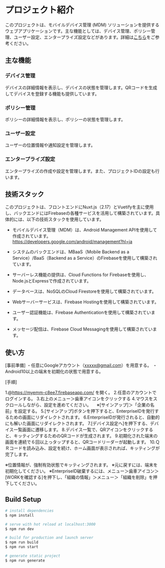 # プロジェクト紹介

このプロジェクトは、モバイルデバイス管理 (MDM) ソリューションを提供するウェブアプリケーションです。主な機能としては、デバイス管理、ポリシー管理、ユーザー設定、エンタープライズ設定などがあります。詳細は[こちら](https://myemm-c8ee7.firebaseapp.com/)をご参考ください。

## 主な機能

### デバイス管理
デバイスの詳細情報を表示し、デバイスの状態を管理します。QRコードを生成してデバイスを登録する機能も提供しています。

### ポリシー管理
ポリシーの詳細情報を表示し、ポリシーの状態を管理します。

### ユーザー設定
ユーザーの位置情報や通知設定を管理します。

### エンタープライズ設定
エンタープライズの作成や設定を管理します。また、プロジェクトIDの設定も行います。

## 技術スタック
このプロジェクトは、フロントエンドにNuxt.js（2.17）とVuetifyを主に使用し、バックエンドにはFirebaseの各種サービスを活用して構築されています。具体的には、以下の技術スタックを使用しています。

- モバイルデバイス管理（MDM）は、Android Management APIを使用して作成されています。
  https://developers.google.com/android/management?hl=ja 

- システムのバックエンドは、MBaaS（Mobile Backend as a Service）/BaaS（Backend as a Service）のFirebaseを使用して構築されています。
- サーバーレス機能の提供は、Cloud Functions for Firebaseを使用し、Node.jsとExpressで作成されています。
- データベースは、NoSQLのCloud Firestoreを使用して構築されています。
- Webサーバーサービスは、Firebase Hostingを使用して構築されています。
- ユーザー認証機能は、Firebase Authenticationを使用して構築されています。
- メッセージ配信は、Firebase Cloud Messagingを使用して構築されています。

## 使い方

[事前準備]
・任意にGoogleアカウント（xxxxx@gmail.com）を用意する。
・Android10以上の端末を初期化の状態で用意する。

[手順]

1.@https://myemm-c8ee7.firebaseapp.com/ を開く。
2.任意のアカウントでログインする。
3.右上のメニュー＞歯車アイコンをクリックする
4.マウスをスクロールしながら、設定を進めてください。
　※[サインアップ]＞「企業の名前」を設定する。
5.[サインアップ]ボタンを押下すると、EnterpriseIDを発行するための画面にリダイレクトされます。
6.EnterpriseIDが発行されると、自動的にも解いた画面にリダイレクトされます。
7.[デバイス設定へ]を押下する、デバイス一覧画面に遷移します。
8.デバイス一覧で、QRアイコンをクリックすると、キッティングするためのQRコードが生成されます。
9.初期化された端末の画面を連続で６回以上っタップすると、QRコードリーダーが起動します。
10.ＱＲコードを読み込み、設定を続け、ホーム画面が表示されれば、キッティングが完了します。

※位置情報が、強制有効状態でキッティングされます。
※元に戻すには、端末を初期化してください。
※EnterpriseID破棄するには、メニュー＞歯車アイコン＞[WORKを確認する]を押下し、「組織の情報」＞メニュー＞「組織を削除」を押下してください。


## Build Setup

```bash
# install dependencies
$ npm install

# serve with hot reload at localhost:3000
$ npm run dev

# build for production and launch server
$ npm run build
$ npm run start

# generate static project
$ npm run generate
```
